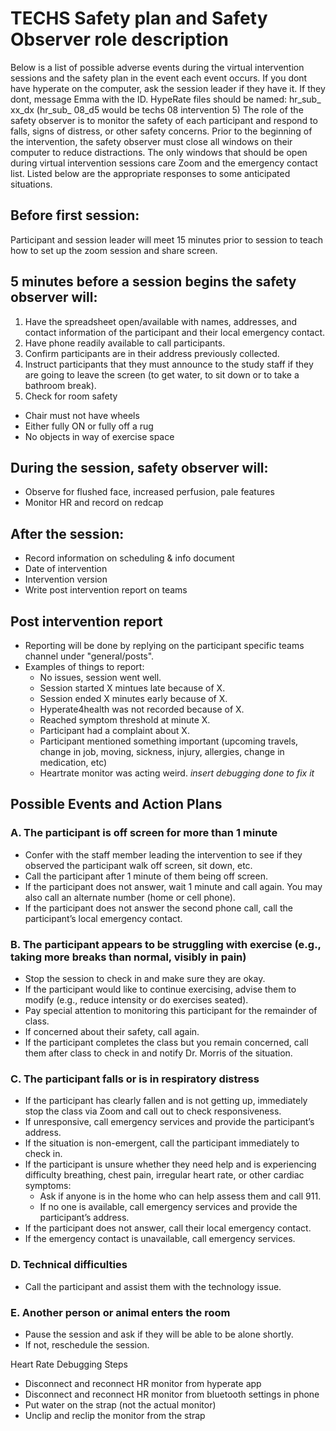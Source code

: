 # TECHS Safety plan and Safety Observer role description
Below is a list of possible adverse events during the virtual intervention sessions and the safety plan in the event each event occurs.
If you dont have hyperate on the computer, ask the session leader if they have it. If they dont, message Emma with the ID. 
HypeRate files should be named: hr_sub_ xx_dx (hr_sub_ 08_d5 would be techs 08 intervention 5)
The role of the safety observer is to monitor the safety of each participant and respond to falls, signs of distress, or other safety concerns. Prior to the beginning of the intervention, the safety observer must close all windows on their computer to reduce distractions. The only windows that should be open during virtual intervention sessions care Zoom and the emergency contact list. Listed below are the appropriate responses to some anticipated situations. 

## Before first session: 
Participant and session leader will meet 15 minutes prior to session to teach how to set up the zoom session and share screen.

## 5 minutes before a session begins the safety observer will:
1. Have the spreadsheet open/available with names, addresses, and contact information of the participant and their local emergency contact. 
2. Have phone readily available to call participants. 
3. Confirm participants are in their address previously collected.
4. Instruct participants that they must announce to the study staff if they are going to leave the screen (to get water, to sit down or to take a bathroom break).
5. Check for room safety
  -	Chair must not have wheels
  -	Either fully ON or fully off a rug
  -	No objects in way of exercise space

## During the session, safety observer will:
  -	Observe for flushed face, increased perfusion, pale features
  -	Monitor HR and record on redcap

## After the session:
  -	Record information on scheduling & info document 
  -	Date of intervention
  -	Intervention version
  -	Write post intervention report on teams 

## Post intervention report 
- Reporting will be done by replying on the participant specific teams channel under "general/posts". 
- Examples of things to report: 
  - No issues, session went well. 
  - Session started X mintues late because of X. 
  - Session ended X minutes early because of X. 
  - Hyperate4health was not recorded because of X. 
  - Reached symptom threshold at minute X. 
  - Participant had a complaint about X. 
  - Participant mentioned something important (upcoming travels, change in job, moving, sickness, injury, allergies, change in medication, etc) 
  - Heartrate monitor was acting weird. *insert debugging done to fix it*

 
## Possible Events and Action Plans

### A. The participant is off screen for more than 1 minute
- Confer with the staff member leading the intervention to see if they observed the participant walk off screen, sit down, etc.
- Call the participant after 1 minute of them being off screen.
- If the participant does not answer, wait 1 minute and call again. You may also call an alternate number (home or cell phone).
- If the participant does not answer the second phone call, call the participant’s local emergency contact.

### B. The participant appears to be struggling with exercise (e.g., taking more breaks than normal, visibly in pain)
- Stop the session to check in and make sure they are okay.
- If the participant would like to continue exercising, advise them to modify (e.g., reduce intensity or do exercises seated).
- Pay special attention to monitoring this participant for the remainder of class.
- If concerned about their safety, call again.
- If the participant completes the class but you remain concerned, call them after class to check in and notify Dr. Morris of the situation.

### C. The participant falls or is in respiratory distress
- If the participant has clearly fallen and is not getting up, immediately stop the class via Zoom and call out to check responsiveness.
- If unresponsive, call emergency services and provide the participant’s address.
- If the situation is non-emergent, call the participant immediately to check in.
- If the participant is unsure whether they need help and is experiencing difficulty breathing, chest pain, irregular heart rate, or other cardiac symptoms:
  - Ask if anyone is in the home who can help assess them and call 911.
  - If no one is available, call emergency services and provide the participant’s address.
- If the participant does not answer, call their local emergency contact.
- If the emergency contact is unavailable, call emergency services.

### D. Technical difficulties
- Call the participant and assist them with the technology issue.

### E. Another person or animal enters the room
- Pause the session and ask if they will be able to be alone shortly.
- If not, reschedule the session.
 
 

Heart Rate Debugging Steps
- Disconnect and reconnect HR monitor from hyperate app
- Disconnect and reconnect HR monitor from bluetooth settings in phone
- Put water on the strap (not the actual monitor)
- Unclip and reclip the monitor from the strap

